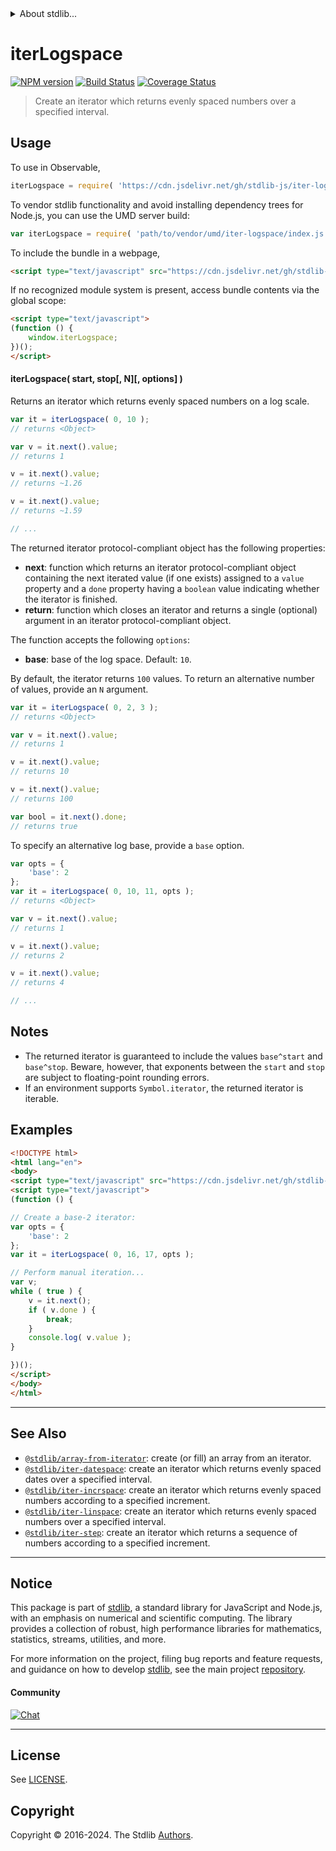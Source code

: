 <!--

@license Apache-2.0

Copyright (c) 2019 The Stdlib Authors.

Licensed under the Apache License, Version 2.0 (the "License");
you may not use this file except in compliance with the License.
You may obtain a copy of the License at

   http://www.apache.org/licenses/LICENSE-2.0

Unless required by applicable law or agreed to in writing, software
distributed under the License is distributed on an "AS IS" BASIS,
WITHOUT WARRANTIES OR CONDITIONS OF ANY KIND, either express or implied.
See the License for the specific language governing permissions and
limitations under the License.

-->


<details>
  <summary>
    About stdlib...
  </summary>
  <p>We believe in a future in which the web is a preferred environment for numerical computation. To help realize this future, we've built stdlib. stdlib is a standard library, with an emphasis on numerical and scientific computation, written in JavaScript (and C) for execution in browsers and in Node.js.</p>
  <p>The library is fully decomposable, being architected in such a way that you can swap out and mix and match APIs and functionality to cater to your exact preferences and use cases.</p>
  <p>When you use stdlib, you can be absolutely certain that you are using the most thorough, rigorous, well-written, studied, documented, tested, measured, and high-quality code out there.</p>
  <p>To join us in bringing numerical computing to the web, get started by checking us out on <a href="https://github.com/stdlib-js/stdlib">GitHub</a>, and please consider <a href="https://opencollective.com/stdlib">financially supporting stdlib</a>. We greatly appreciate your continued support!</p>
</details>

# iterLogspace

[![NPM version][npm-image]][npm-url] [![Build Status][test-image]][test-url] [![Coverage Status][coverage-image]][coverage-url] <!-- [![dependencies][dependencies-image]][dependencies-url] -->

> Create an iterator which returns evenly spaced numbers over a specified interval.

<!-- Section to include introductory text. Make sure to keep an empty line after the intro `section` element and another before the `/section` close. -->

<section class="intro">

</section>

<!-- /.intro -->

<!-- Package usage documentation. -->



<section class="usage">

## Usage

To use in Observable,

```javascript
iterLogspace = require( 'https://cdn.jsdelivr.net/gh/stdlib-js/iter-logspace@v0.2.2-umd/browser.js' )
```

To vendor stdlib functionality and avoid installing dependency trees for Node.js, you can use the UMD server build:

```javascript
var iterLogspace = require( 'path/to/vendor/umd/iter-logspace/index.js' )
```

To include the bundle in a webpage,

```html
<script type="text/javascript" src="https://cdn.jsdelivr.net/gh/stdlib-js/iter-logspace@v0.2.2-umd/browser.js"></script>
```

If no recognized module system is present, access bundle contents via the global scope:

```html
<script type="text/javascript">
(function () {
    window.iterLogspace;
})();
</script>
```

#### iterLogspace( start, stop\[, N]\[, options] )

Returns an iterator which returns evenly spaced numbers on a log scale.

```javascript
var it = iterLogspace( 0, 10 );
// returns <Object>

var v = it.next().value;
// returns 1

v = it.next().value;
// returns ~1.26

v = it.next().value;
// returns ~1.59

// ...
```

The returned iterator protocol-compliant object has the following properties:

-   **next**: function which returns an iterator protocol-compliant object containing the next iterated value (if one exists) assigned to a `value` property and a `done` property having a `boolean` value indicating whether the iterator is finished.
-   **return**: function which closes an iterator and returns a single (optional) argument in an iterator protocol-compliant object.

The function accepts the following `options`:

-   **base**: base of the log space. Default: `10`.

By default, the iterator returns `100` values. To return an alternative number of values, provide an `N` argument.

```javascript
var it = iterLogspace( 0, 2, 3 );
// returns <Object>

var v = it.next().value;
// returns 1

v = it.next().value;
// returns 10

v = it.next().value;
// returns 100

var bool = it.next().done;
// returns true
```

To specify an alternative log base, provide a `base` option.

```javascript
var opts = {
    'base': 2
};
var it = iterLogspace( 0, 10, 11, opts );
// returns <Object>

var v = it.next().value;
// returns 1

v = it.next().value;
// returns 2

v = it.next().value;
// returns 4

// ...
```

</section>

<!-- /.usage -->

<!-- Package usage notes. Make sure to keep an empty line after the `section` element and another before the `/section` close. -->

<section class="notes">

## Notes

-   The returned iterator is guaranteed to include the values `base^start` and `base^stop`. Beware, however, that exponents between the `start` and `stop` are subject to floating-point rounding errors.
-   If an environment supports `Symbol.iterator`, the returned iterator is iterable.

</section>

<!-- /.notes -->

<!-- Package usage examples. -->

<section class="examples">

## Examples

<!-- eslint no-undef: "error" -->

```html
<!DOCTYPE html>
<html lang="en">
<body>
<script type="text/javascript" src="https://cdn.jsdelivr.net/gh/stdlib-js/iter-logspace@v0.2.2-umd/browser.js"></script>
<script type="text/javascript">
(function () {

// Create a base-2 iterator:
var opts = {
    'base': 2
};
var it = iterLogspace( 0, 16, 17, opts );

// Perform manual iteration...
var v;
while ( true ) {
    v = it.next();
    if ( v.done ) {
        break;
    }
    console.log( v.value );
}

})();
</script>
</body>
</html>
```

</section>

<!-- /.examples -->

<!-- Section to include cited references. If references are included, add a horizontal rule *before* the section. Make sure to keep an empty line after the `section` element and another before the `/section` close. -->

<section class="references">

</section>

<!-- /.references -->

<!-- Section for related `stdlib` packages. Do not manually edit this section, as it is automatically populated. -->

<section class="related">

* * *

## See Also

-   <span class="package-name">[`@stdlib/array-from-iterator`][@stdlib/array/from-iterator]</span><span class="delimiter">: </span><span class="description">create (or fill) an array from an iterator.</span>
-   <span class="package-name">[`@stdlib/iter-datespace`][@stdlib/iter/datespace]</span><span class="delimiter">: </span><span class="description">create an iterator which returns evenly spaced dates over a specified interval.</span>
-   <span class="package-name">[`@stdlib/iter-incrspace`][@stdlib/iter/incrspace]</span><span class="delimiter">: </span><span class="description">create an iterator which returns evenly spaced numbers according to a specified increment.</span>
-   <span class="package-name">[`@stdlib/iter-linspace`][@stdlib/iter/linspace]</span><span class="delimiter">: </span><span class="description">create an iterator which returns evenly spaced numbers over a specified interval.</span>
-   <span class="package-name">[`@stdlib/iter-step`][@stdlib/iter/step]</span><span class="delimiter">: </span><span class="description">create an iterator which returns a sequence of numbers according to a specified increment.</span>

</section>

<!-- /.related -->

<!-- Section for all links. Make sure to keep an empty line after the `section` element and another before the `/section` close. -->


<section class="main-repo" >

* * *

## Notice

This package is part of [stdlib][stdlib], a standard library for JavaScript and Node.js, with an emphasis on numerical and scientific computing. The library provides a collection of robust, high performance libraries for mathematics, statistics, streams, utilities, and more.

For more information on the project, filing bug reports and feature requests, and guidance on how to develop [stdlib][stdlib], see the main project [repository][stdlib].

#### Community

[![Chat][chat-image]][chat-url]

---

## License

See [LICENSE][stdlib-license].


## Copyright

Copyright &copy; 2016-2024. The Stdlib [Authors][stdlib-authors].

</section>

<!-- /.stdlib -->

<!-- Section for all links. Make sure to keep an empty line after the `section` element and another before the `/section` close. -->

<section class="links">

[npm-image]: http://img.shields.io/npm/v/@stdlib/iter-logspace.svg
[npm-url]: https://npmjs.org/package/@stdlib/iter-logspace

[test-image]: https://github.com/stdlib-js/iter-logspace/actions/workflows/test.yml/badge.svg?branch=v0.2.2
[test-url]: https://github.com/stdlib-js/iter-logspace/actions/workflows/test.yml?query=branch:v0.2.2

[coverage-image]: https://img.shields.io/codecov/c/github/stdlib-js/iter-logspace/main.svg
[coverage-url]: https://codecov.io/github/stdlib-js/iter-logspace?branch=main

<!--

[dependencies-image]: https://img.shields.io/david/stdlib-js/iter-logspace.svg
[dependencies-url]: https://david-dm.org/stdlib-js/iter-logspace/main

-->

[chat-image]: https://img.shields.io/gitter/room/stdlib-js/stdlib.svg
[chat-url]: https://app.gitter.im/#/room/#stdlib-js_stdlib:gitter.im

[stdlib]: https://github.com/stdlib-js/stdlib

[stdlib-authors]: https://github.com/stdlib-js/stdlib/graphs/contributors

[umd]: https://github.com/umdjs/umd
[es-module]: https://developer.mozilla.org/en-US/docs/Web/JavaScript/Guide/Modules

[deno-url]: https://github.com/stdlib-js/iter-logspace/tree/deno
[deno-readme]: https://github.com/stdlib-js/iter-logspace/blob/deno/README.md
[umd-url]: https://github.com/stdlib-js/iter-logspace/tree/umd
[umd-readme]: https://github.com/stdlib-js/iter-logspace/blob/umd/README.md
[esm-url]: https://github.com/stdlib-js/iter-logspace/tree/esm
[esm-readme]: https://github.com/stdlib-js/iter-logspace/blob/esm/README.md
[branches-url]: https://github.com/stdlib-js/iter-logspace/blob/main/branches.md

[stdlib-license]: https://raw.githubusercontent.com/stdlib-js/iter-logspace/main/LICENSE

<!-- <related-links> -->

[@stdlib/array/from-iterator]: https://github.com/stdlib-js/array-from-iterator/tree/umd

[@stdlib/iter/datespace]: https://github.com/stdlib-js/iter-datespace/tree/umd

[@stdlib/iter/incrspace]: https://github.com/stdlib-js/iter-incrspace/tree/umd

[@stdlib/iter/linspace]: https://github.com/stdlib-js/iter-linspace/tree/umd

[@stdlib/iter/step]: https://github.com/stdlib-js/iter-step/tree/umd

<!-- </related-links> -->

</section>

<!-- /.links -->
